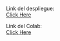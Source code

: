 Link del despliegue:  
[Click Here](https://recolector-env.eba-eais4gy6.us-east-1.elasticbeanstalk.com/)  

Link del Colab:  
[Click Here](https://colab.research.google.com/drive/1N13f948iEwKXs8pS7CorCFiGu_U_IDdr?usp=sharing)  

